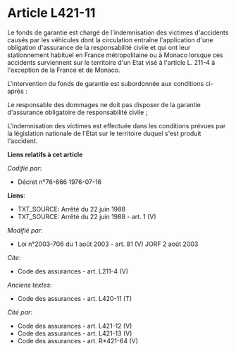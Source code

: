 # Article L421-11

Le fonds de garantie est chargé de l'indemnisation des victimes d'accidents causés par les véhicules dont la circulation
entraîne l'application d'une obligation d'assurance de la responsabilité civile et qui ont leur stationnement habituel en
France métropolitaine ou à Monaco lorsque ces accidents surviennent sur le territoire d'un Etat visé à l'article L. 211-4 à
l'exception de la France et de Monaco.

L'intervention du fonds de garantie est subordonnée aux conditions ci-après :

Le responsable des dommages ne doit pas disposer de la garantie d'assurance obligatoire de responsabilité civile ;

L'indemnisation des victimes est effectuée dans les conditions prévues par la législation nationale de l'Etat sur le
territoire duquel s'est produit l'accident.

**Liens relatifs à cet article**

_Codifié par_:

  - Décret n°76-666 1976-07-16

**Liens**:

  - TXT_SOURCE: Arrêté du 22 juin 1988
  - TXT_SOURCE: Arrêté du 22 juin 1988 - art. 1 (V)

_Modifié par_:

  - Loi n°2003-706 du 1 août 2003 - art. 81 (V) JORF 2 août 2003

_Cite_:

  - Code des assurances - art. L211-4 (V)

_Anciens textes_:

  - Code des assurances - art. L420-11 (T)

_Cité par_:

  - Code des assurances - art. L421-12 (V)
  - Code des assurances - art. L421-13 (V)
  - Code des assurances - art. R*421-64 (V)
